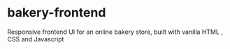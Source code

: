 # bakery-frontend
Responsive frontend UI for an online bakery store, built with vanilla HTML , CSS and Javascript
